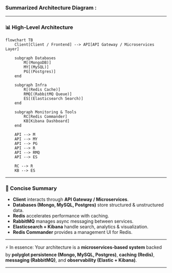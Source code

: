 
### **Summarized Architecture Diagram** :

---

### 📊 High-Level Architecture

```mermaid
flowchart TB
    Client[Client / Frontend] --> API[API Gateway / Microservices Layer]

    subgraph Databases
        M[(MongoDB)]
        MY[(MySQL)]
        PG[(Postgres)]
    end

    subgraph Infra
        R[(Redis Cache)]
        RMQ[(RabbitMQ Queue)]
        ES[(Elasticsearch Search)]
    end

    subgraph Monitoring & Tools
        RC[Redis Commander]
        KB[Kibana Dashboard]
    end

    API --> M
    API --> MY
    API --> PG
    API --> R
    API --> RMQ
    API --> ES

    RC --> R
    KB --> ES
```

---

### 📝 Concise Summary

* **Client** interacts through **API Gateway / Microservices**.
* **Databases (Mongo, MySQL, Postgres)** store structured & unstructured data.
* **Redis** accelerates performance with caching.
* **RabbitMQ** manages async messaging between services.
* **Elasticsearch + Kibana** handle search, analytics & visualization.
* **Redis Commander** provides a management UI for Redis.

---

⚡ In essence: Your architecture is a **microservices-based system** backed by **polyglot persistence (Mongo, MySQL, Postgres)**, **caching (Redis)**, **messaging (RabbitMQ)**, and **observability (Elastic + Kibana)**.

---
